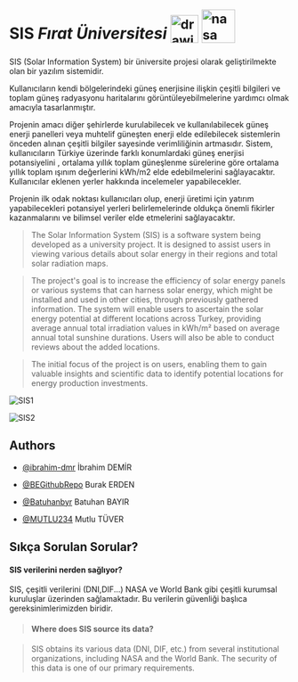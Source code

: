 # SIS  ***Fırat Üniversitesi*** <sub> <img src="https://github.com/Batuhanbyr/Veri-Yapilari-Firat-University/assets/95686987/51d55905-e9c9-4a7d-b0f8-276c039482d3" alt="drawing" width="50"/> </sub> <sub><img src="https://github.com/Batuhanbyr/Veri-Yapilari-Firat-University/assets/95686987/32df2db6-6a8b-452b-975a-a7d6ffdfde57" alt="nasa" width="60"/></sub>



SIS (Solar Information System) bir üniversite projesi olarak geliştirilmekte olan bir yazılım sistemidir. 

Kullanıcıların kendi bölgelerindeki güneş enerjisine ilişkin çeşitli bilgileri ve toplam güneş radyasyonu haritalarını görüntüleyebilmelerine yardımcı olmak amacıyla tasarlanmıştır.

Projenin amacı diğer şehirlerde kurulabilecek ve kullanılabilecek güneş enerji panelleri veya muhtelif güneşten enerji elde edilebilecek sistemlerin önceden alınan çeşitli bilgiler sayesinde verimliliğinin artmasıdır. Sistem, kullanıcıların Türkiye üzerinde farklı konumlardaki güneş enerjisi potansiyelini , ortalama yıllık toplam güneşlenme sürelerine göre ortalama yıllık toplam ışınım değerlerini kWh/m2 elde edebilmelerini sağlayacaktır. Kullanıcılar eklenen yerler hakkında incelemeler yapabilecekler.


Projenin ilk odak noktası kullanıcıları olup, enerji üretimi için yatırım yapabilecekleri potansiyel yerleri belirlemelerinde oldukça önemli fikirler kazanmalarını ve bilimsel veriler elde etmelerini sağlayacaktır.

> The Solar Information System (SIS) is a software system being developed as a university project. It is designed to assist users in viewing various details about solar energy in their regions and total solar radiation maps.

> The project's goal is to increase the efficiency of solar energy panels or various systems that can harness solar energy, which might be installed and used in other cities, through previously gathered information. The system will enable users to ascertain the solar energy potential at different locations across Turkey, providing average annual total irradiation values in kWh/m² based on average annual total sunshine durations. Users will also be able to conduct reviews about the added locations.

> The initial focus of the project is on users, enabling them to gain valuable insights and scientific data to identify potential locations for energy production investments.


![SIS1](https://github.com/Batuhanbyr/SolarInformationSystem/assets/95686987/c8b6966b-f034-4483-b4c7-6f7d7042dfc3)

![SIS2](https://github.com/Batuhanbyr/SolarInformationSystem/assets/95686987/f0510359-4055-4f70-8844-e371639fde89)


## Authors

- [@ibrahim-dmr](https://github.com/ibrahim-dmr)  İbrahim DEMİR 
  
- [@BEGithubRepo](https://github.com/BEGithubRepo) Burak ERDEN 

- [@Batuhanbyr](https://github.com/Batuhanbyr)  Batuhan BAYIR

- [@MUTLU234](https://github.com/ibrahim-dmr)  Mutlu TÜVER

## Sıkça Sorulan Sorular?

#### SIS verilerini nerden sağlıyor?
SIS, çeşitli verilerini (DNI,DIF...) NASA ve World Bank gibi çeşitli kurumsal kuruluşlar üzerinden sağlamaktadır. Bu verilerin güvenliği başlıca gereksinimlerimizden biridir.



> #### Where does SIS source its data?

> SIS obtains its various data (DNI, DIF, etc.) from several institutional organizations, including NASA and the World Bank. The security of this data is one of our primary requirements.
